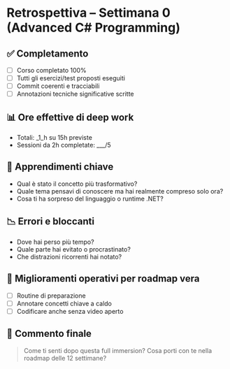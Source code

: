 # Retrospettiva – Settimana 0 (Advanced C# Programming)

## ✅ Completamento
- [ ] Corso completato 100%
- [ ] Tutti gli esercizi/test proposti eseguiti
- [ ] Commit coerenti e tracciabili
- [ ] Annotazioni tecniche significative scritte

## 📊 Ore effettive di deep work
- Totali: _1_h su 15h previste
- Sessioni da 2h completate: ___/5

## 🧠 Apprendimenti chiave
- Qual è stato il concetto più trasformativo?
- Quale tema pensavi di conoscere ma hai realmente compreso solo ora?
- Cosa ti ha sorpreso del linguaggio o runtime .NET?

## 📉 Errori e bloccanti
- Dove hai perso più tempo?
- Quale parte hai evitato o procrastinato?
- Che distrazioni ricorrenti hai notato?

## 💪 Miglioramenti operativi per roadmap vera
- [ ] Routine di preparazione
- [ ] Annotare concetti chiave a caldo
- [ ] Codificare anche senza video aperto

## 🧭 Commento finale
> Come ti senti dopo questa full immersion? Cosa porti con te nella roadmap delle 12 settimane?
